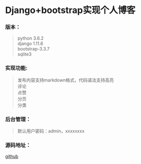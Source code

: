 # Django+bootstrap实现个人博客


### 版本：
 >python 3.6.2  
 >django 1.11.6  
 >bootstrap-3.3.7  
 >sqlite3  

### 实现功能:
 > 发布内容支持markdown格式，代码语法支持高亮  
 > 评论  
 > 点赞  
 > 分页  
 > 分类  

### 后台管理：
>默认用户密码：admin，xxxxxxxx
### 源码地址：
[github](https://gitee.com/Vshellbog/myblog)
